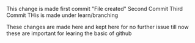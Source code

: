 This change is made first commit "File created"
Second Commit
Third Commit
THis is made under learn/branching

<!-- Now i am in the learn/branching -->
These changes are made here and kept here for no further issue till now
these are important for learing the basic of github